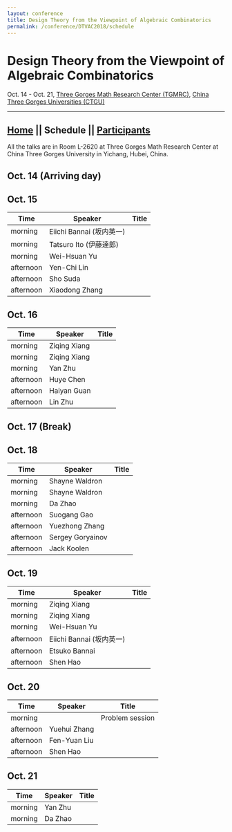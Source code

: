 ```yaml
---
layout: conference
title: Design Theory from the Viewpoint of Algebraic Combinatorics
permalink: /conference/DTVAC2018/schedule
---
```


# Design Theory from the Viewpoint of Algebraic Combinatorics

Oct. 14 - Oct. 21, [Three Gorges Math Research Center (TGMRC)](http://mathcenter.ctgu.edu.cn/), [China Three Gorges Universities (CTGU)](http://www.ctgu.edu.cn/)

--------
[Home](.) || **Schedule** || [Participants](participants)
--------

All the talks are in Room L-2620 at Three Gorges Math Research Center at China Three Gorges University in Yichang, Hubei, China. 

## Oct. 14 (Arriving day)

## Oct. 15

Time             | Speaker                     | Title
---------------- | --------------------------- | --------------------
morning          | Eiichi Bannai (坂内英一)     |
morning          | Tatsuro Ito (伊藤達郎)       |
morning          | Wei-Hsuan Yu                |
afternoon        | Yen-Chi Lin                 |
afternoon        | Sho Suda                    |
afternoon        | Xiaodong Zhang              |

## Oct. 16

Time             | Speaker                     | Title
---------------- | --------------------------- | --------------------
morning          | Ziqing Xiang                |
morning          | Ziqing Xiang                |
morning          | Yan Zhu                     |
afternoon        | Huye Chen                   |
afternoon        | Haiyan Guan                 |
afternoon        | Lin Zhu                     |

## Oct. 17 (Break)

## Oct. 18

Time             | Speaker                     | Title
---------------- | --------------------------- | --------------------
morning          | Shayne Waldron              |
morning          | Shayne Waldron              |
morning          | Da Zhao                     |
afternoon        | Suogang Gao                 |
afternoon        | Yuezhong Zhang              |
afternoon        | Sergey Goryainov            |
afternoon        | Jack Koolen                 |

## Oct. 19

Time             | Speaker                     | Title
---------------- | --------------------------- | --------------------
morning          | Ziqing Xiang                |
morning          | Ziqing Xiang                |
morning          | Wei-Hsuan Yu                |
afternoon        | Eiichi Bannai (坂内英一)    |
afternoon        | Etsuko Bannai               |
afternoon        | Shen Hao                    |

## Oct. 20

Time             | Speaker                     | Title
---------------- | --------------------------- | --------------------
morning          |                             | Problem session
afternoon        | Yuehui Zhang                |
afternoon        | Fen-Yuan Liu                |
afternoon        | Shen Hao                    |

## Oct. 21

Time             | Speaker                     | Title
---------------- | --------------------------- | --------------------
morning          | Yan Zhu                     |
morning          | Da Zhao                     |
